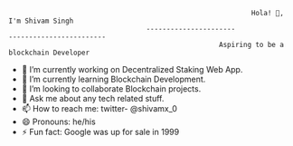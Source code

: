                                                                 Hola! 👋, I'm Shivam Singh
                                      ----------------------                             ------------------------
                                                        Aspiring to be a blockchain Developer

 - 🔭 I’m currently working on Decentralized Staking Web App.
- 🌱 I’m currently learning Blockchain Development.
- 👯 I’m looking to collaborate Blockchain projects.
- 💬 Ask me about any tech related stuff.
- 📫 How to reach me: twitter- @shivamx_0  
- 😄 Pronouns: he/his
- ⚡ Fun fact: Google was up for sale in 1999
 
